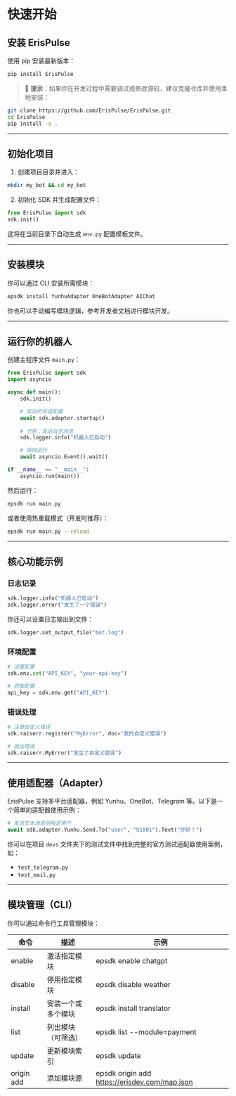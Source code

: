 # 快速开始

## 安装 ErisPulse

使用 pip 安装最新版本：

```bash
pip install ErisPulse
```

> 📌 **提示**：如果你在开发过程中需要调试或修改源码，建议克隆仓库并使用本地安装：
```bash
git clone https://github.com/ErisPulse/ErisPulse.git
cd ErisPulse
pip install -e .
```

---

## 初始化项目

1. 创建项目目录并进入：

```bash
mkdir my_bot && cd my_bot
```

2. 初始化 SDK 并生成配置文件：

```python
from ErisPulse import sdk
sdk.init()
```

这将在当前目录下自动生成 `env.py` 配置模板文件。

---

## 安装模块

你可以通过 CLI 安装所需模块：

```bash
epsdk install YunhuAdapter OneBotAdapter AIChat
```

你也可以手动编写模块逻辑，参考开发者文档进行模块开发。

---

## 运行你的机器人

创建主程序文件 `main.py`：

```python
from ErisPulse import sdk
import asyncio

async def main():
    sdk.init()

    # 启动所有适配器
    await sdk.adapter.startup()
    
    # 示例：发送日志消息
    sdk.logger.info("机器人已启动")

    # 保持运行
    await asyncio.Event().wait()

if __name__ == "__main__":
    asyncio.run(main())
```

然后运行：

```bash
epsdk run main.py
```

或者使用热重载模式（开发时推荐）：

```bash
epsdk run main.py --reload
```

---

## 核心功能示例

### 日志记录

```python
sdk.logger.info("机器人已启动")
sdk.logger.error("发生了一个错误")
```

你还可以设置日志输出到文件：

```python
sdk.logger.set_output_file("bot.log")
```

### 环境配置

```python
# 设置配置
sdk.env.set("API_KEY", "your-api-key")

# 获取配置
api_key = sdk.env.get("API_KEY")
```

### 错误处理

```python
# 注册自定义错误
sdk.raiserr.register("MyError", doc="我的自定义错误")

# 抛出错误
sdk.raiserr.MyError("发生了自定义错误")
```

---

## 使用适配器（Adapter）

ErisPulse 支持多平台适配器，例如 Yunhu、OneBot、Telegram 等。以下是一个简单的适配器使用示例：

```python
# 发送文本消息给指定用户
await sdk.adapter.Yunhu.Send.To("user", "U1001").Text("你好！")
```

你可以在项目 `devs` 文件夹下的测试文件中找到完整的官方测试适配器使用案例，如：

- `test_telegram.py`
- `test_mail.py`

---

## 模块管理（CLI）

你可以通过命令行工具管理模块：

| 命令       | 描述                      | 示例                          |
|------------|---------------------------|-------------------------------|
| enable     | 激活指定模块              | epsdk enable chatgpt          |
| disable    | 停用指定模块              | epsdk disable weather         |
| install    | 安装一个或多个模块        | epsdk install translator      |
| list       | 列出模块（可筛选）       | epsdk list --module=payment  |
| update     | 更新模块索引               | epsdk update                  |
| origin add | 添加模块源                 | epsdk origin add https://erisdev.com/map.json |
